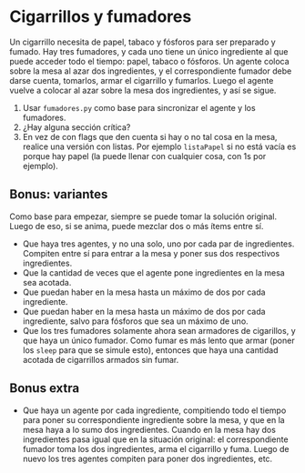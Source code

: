 # Cigarrillos y fumadores

Un cigarrillo necesita de papel, tabaco y fósforos para ser preparado y fumado. Hay tres fumadores, y cada uno tiene un único ingrediente al que puede acceder todo el tiempo: papel, tabaco o fósforos. Un agente coloca sobre la mesa al azar dos ingredientes, y el correspondiente fumador debe darse cuenta, tomarlos, armar el cigarrillo y fumarlos. Luego el agente vuelve a colocar al azar sobre la mesa dos ingredientes, y así se sigue.

1. Usar `fumadores.py` como base para sincronizar el agente y los fumadores.
1. ¿Hay alguna sección crítica?
1. En vez de con flags que den cuenta si hay o no tal cosa en la mesa, realice una versión con listas. Por ejemplo `listaPapel` si no está vacía es porque hay papel (la puede llenar con cualquier cosa, con 1s por ejemplo).

## Bonus: variantes 

Como base para empezar, siempre se puede tomar la solución original. Luego de eso, si se anima, puede mezclar dos o más ítems entre sí.

* Que haya tres agentes, y no una solo, uno por cada par de ingredientes. Compiten entre sí para entrar a la mesa y poner sus dos respectivos ingredientes.
* Que la cantidad de veces que el agente pone ingredientes en la mesa sea acotada.
* Que puedan haber en la mesa hasta un máximo de dos por cada ingrediente.
* Que puedan haber en la mesa hasta un máximo de dos por cada ingrediente, salvo para fósforos que sea un máximo de uno.
* Que los tres fumadores solamente ahora sean armadores de cigarillos, y que haya un único fumador. Como fumar es más lento que armar (poner los `sleep` para que se simule esto), entonces que haya una cantidad acotada de cigarrillos armados sin fumar.

## Bonus extra

* Que haya un agente por cada ingrediente, compitiendo todo el tiempo para poner su correspondiente ingrediente sobre la mesa, y que en la mesa haya a lo sumo dos ingredientes. Cuando en la mesa hay dos ingredientes pasa igual que en la situación original: el correspondiente fumador toma los dos ingredientes, arma el cigarrillo y fuma. Luego de nuevo los tres agentes compiten para poner dos ingredientes, etc.